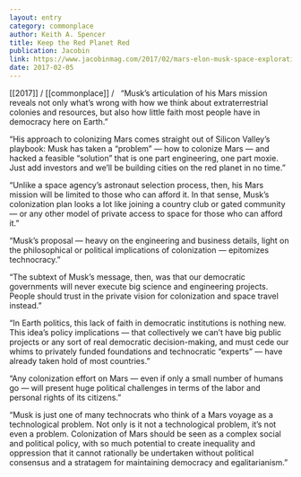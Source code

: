 ```yaml
---
layout: entry
category: commonplace
author: Keith A. Spencer
title: Keep the Red Planet Red
publication: Jacobin
link: https://www.jacobinmag.com/2017/02/mars-elon-musk-space-exploration-nasa-colonization/
date: 2017-02-05
---
```


[[2017]] / [[commonplace]] / 
 
“Musk’s articulation of his Mars mission reveals not only what’s wrong with how we think about extraterrestrial colonies and resources, but also how little faith most people have in democracy here on Earth.”

“His approach to colonizing Mars comes straight out of Silicon Valley’s playbook: Musk has taken a “problem” — how to colonize Mars — and hacked a feasible “solution” that is one part engineering, one part moxie. Just add investors and we’ll be building cities on the red planet in no time.”

“Unlike a space agency’s astronaut selection process, then, his Mars mission will be limited to those who can afford it. In that sense, Musk’s colonization plan looks a lot like joining a country club or gated community — or any other model of private access to space for those who can afford it.”

“Musk’s proposal — heavy on the engineering and business details, light on the philosophical or political implications of colonization — epitomizes technocracy.”

“The subtext of Musk’s message, then, was that our democratic governments will never execute big science and engineering projects. People should trust in the private vision for colonization and space travel instead.”

“In Earth politics, this lack of faith in democratic institutions is nothing new. This idea’s policy implications — that collectively we can’t have big public projects or any sort of real democratic decision-making, and must cede our whims to privately funded foundations and technocratic “experts” — have already taken hold of most countries.”

“Any colonization effort on Mars — even if only a small number of humans go — will present huge political challenges in terms of the labor and personal rights of its citizens.”

“Musk is just one of many technocrats who think of a Mars voyage as a technological problem. Not only is it not a technological problem, it’s not even a problem. Colonization of Mars should be seen as a complex social and political policy, with so much potential to create inequality and oppression that it cannot rationally be undertaken without political consensus and a stratagem for maintaining democracy and egalitarianism.”

